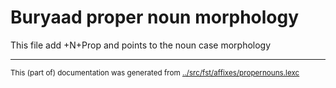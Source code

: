 # Buryaad proper noun morphology

This file add +N+Prop and points to the noun case morphology







* * *
<small>This (part of) documentation was generated from [../src/fst/affixes/propernouns.lexc](http://github.com/giellalt/lang-bxr/blob/main/../src/fst/affixes/propernouns.lexc)</small>